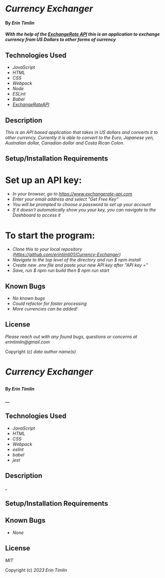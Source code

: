 # _Currency Exchanger_

#### By _Erin Timlin_

#### _With the help of the [ExchangeRate API]("https://www.exchangerate-api.com") this is an application to exchange currency from US Dollars to other forms of currency_

## Technologies Used

* _JavaScript_
* _HTML_
* _CSS_
* _Webpack_
* _Node_
* _ESLint_
* _Babel_
* _[ExchangeRateAPI]("https://www.exchangerate-api.com")_

## Description

_This is an API based application that takes in US dollars and converts it to other currency. Currently it is able to convert to the Euro, Japanese yen, Australian dollar, Canadian dollar and Costa Rican Colon._

## Setup/Installation Requirements

# Set up an API key:

* _In your browser, go to https://www.exchangerate-api.com_
* _Enter your email address and select "Get Free Key"_
* _You will be prompted to choose a password to set up your account_
* _If it doesn't automatically show you your key, you can navigate to the Dashboard to access it_

# To start the program:

*  _Clone this to your local repository (https://github.com/erintimli01/Currency-Exchanger)_
* _Navigate to the top level of the directory and run $ npm install_
* _Create new .env file and paste your new API key after "API key ="_
* _Save, run $ npm run build then $ npm run start_


## Known Bugs

* _No known bugs_
* _Could refactor for faster processing_
* _More currencies can be added!_

## License

_Please reach out with any found bugs, questions or concerns at erintimlin@gmail.com_

Copyright (c) _date_ _author name(s)_

# _Currency Exchanger_

## 

#### By _Erin Timlin_

#### __

## Technologies Used

- _JavaScript_
- _HTML_
- _CSS_
- _Webpack_
- _eslint_
- _babel_
- _jest_


## Description

_

## Setup/Installation Requirements


## Known Bugs

- _None_

## License

_MIT_

Copyright (c) _2023_ _Erin Timlin_ 